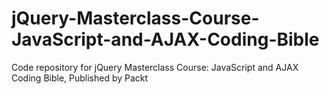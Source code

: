 


# jQuery-Masterclass-Course-JavaScript-and-AJAX-Coding-Bible
Code repository for jQuery Masterclass Course: JavaScript and AJAX Coding Bible, Published by Packt

